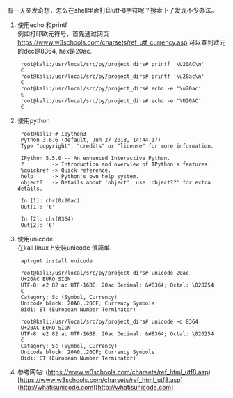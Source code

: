 有一天突发奇想，怎么在shell里面打印utf-8字符呢？搜索下了发现不少办法。

1. 使用echo 和printf  
例如打印欧元符号，首先通过网页  
https://www.w3schools.com/charsets/ref_utf_currency.asp
可以查到欧元的dec是8364, hex是20ac.   

        root@kali:/usr/local/src/py/project_dirs# printf '\U20AC\n'
        €
        root@kali:/usr/local/src/py/project_dirs# printf '\u20ac\n'
        €
        root@kali:/usr/local/src/py/project_dirs# echo -e '\u20ac'
        €
        root@kali:/usr/local/src/py/project_dirs# echo -e '\U20AC'
        €


2. 使用python  

        root@kali:~# ipython3
        Python 3.6.6 (default, Jun 27 2018, 14:44:17) 
        Type "copyright", "credits" or "license" for more information.

        IPython 5.5.0 -- An enhanced Interactive Python.
        ?         -> Introduction and overview of IPython's features.
        %quickref -> Quick reference.
        help      -> Python's own help system.
        object?   -> Details about 'object', use 'object??' for extra details.

        In [1]: chr(0x20ac)
        Out[1]: '€'

        In [2]: chr(8364)
        Out[2]: '€'


3. 使用unicode.  
在kali linux上安装unicode 很简单.  

        apt-get install unicode

        root@kali:/usr/local/src/py/project_dirs# unicode 20ac
        U+20AC EURO SIGN
        UTF-8: e2 82 ac UTF-16BE: 20ac Decimal: &#8364; Octal: \020254
        €
        Category: Sc (Symbol, Currency)
        Unicode block: 20A0..20CF; Currency Symbols
        Bidi: ET (European Number Terminator)

        root@kali:/usr/local/src/py/project_dirs# unicode -d 8364
        U+20AC EURO SIGN
        UTF-8: e2 82 ac UTF-16BE: 20ac Decimal: &#8364; Octal: \020254
        €
        Category: Sc (Symbol, Currency)
        Unicode block: 20A0..20CF; Currency Symbols
        Bidi: ET (European Number Terminator)


4. 参考网站:
(https://www.w3schools.com/charsets/ref_html_utf8.asp)[https://www.w3schools.com/charsets/ref_html_utf8.asp]
(http://whatisunicode.com)[http://whatisunicode.com]

